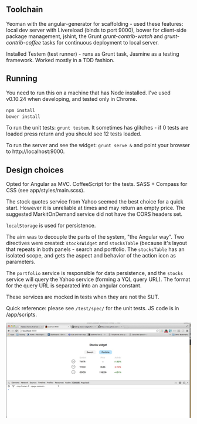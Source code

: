 Toolchain
---------
Yeoman with the angular-generator for scaffolding - used these features: local dev server with Livereload (binds to port 9000), bower for client-side package management, jshint, the Grunt *grunt-contrib-watch* and *grunt-contrib-coffee* tasks for continuous deployment to local server.

Installed Testem (test runner) - runs as Grunt task, Jasmine as a testing framework. Worked mostly in a TDD fashion.

Running
-------
You need to run this on a machine that has Node installed. I've used v0.10.24 when developing, and tested only in Chrome.

```javascript
npm install
bower install
```

To run the unit tests: `grunt testem`. It sometimes has glitches - if 0 tests are loaded press return and you should see 12 tests loaded.

To run the server and see the widget: `grunt serve &` and point your browser to http://localhost:9000.


Design choices
--------------
Opted for Angular as MVC. CoffeeScript for the tests. SASS + Compass for CSS (see app/styles/main.scss).

The stock quotes service from Yahoo seemed the best choice for a quick start. However it is unreliable at times and may return an empty price. The suggested MarkitOnDemand service did not have the CORS headers set.

`localStorage` is used for persistence.

The aim was to decouple the parts of the system, "the Angular way". Two directives were created: `stocksWidget` and `stocksTable` (because it's layout that repeats in both panels - search and portfolio. The `stocksTable` has an isolated scope, and gets the aspect and behavior of the action icon as parameters.

The `portfolio` service is responsible for data persistence, and the `stocks` service will query the Yahoo service (forming a YQL query URL). The format for the query URL is separated into an angular constant.

These services are mocked in tests when they are not the SUT.

Quick reference: please see `/test/spec/` for the unit tests. JS code is in /app/scripts.

![image](preview.jpg)
